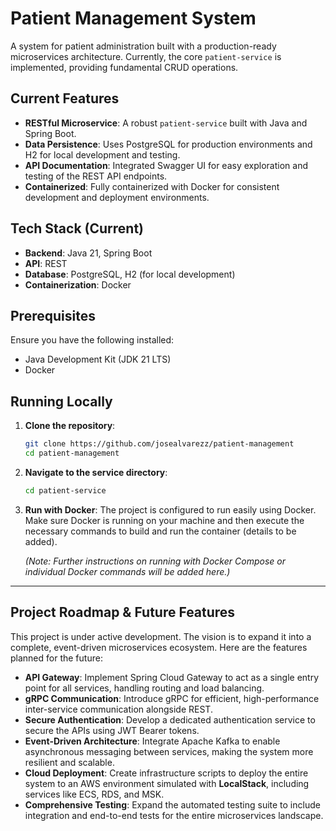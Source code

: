 # Patient Management System

A system for patient administration built with a production-ready microservices architecture.
Currently, the core `patient-service` is implemented, providing fundamental CRUD operations.

## Current Features

- **RESTful Microservice**: A robust `patient-service` built with Java and Spring Boot.
- **Data Persistence**: Uses PostgreSQL for production environments and H2 for local development and
  testing.
- **API Documentation**: Integrated Swagger UI for easy exploration and testing of the REST API
  endpoints.
- **Containerized**: Fully containerized with Docker for consistent development and deployment
  environments.

## Tech Stack (Current)

- **Backend**: Java 21, Spring Boot
- **API**: REST
- **Database**: PostgreSQL, H2 (for local development)
- **Containerization**: Docker

## Prerequisites

Ensure you have the following installed:

- Java Development Kit (JDK 21 LTS)
- Docker

## Running Locally

1. **Clone the repository**:
   ```bash
   git clone https://github.com/josealvarezz/patient-management
   cd patient-management
   ```

2. **Navigate to the service directory**:
   ```bash
   cd patient-service
   ```

3. **Run with Docker**:
   The project is configured to run easily using Docker. Make sure Docker is running on your machine
   and then execute the necessary commands to build and run the container (details to be added).

   *(Note: Further instructions on running with Docker Compose or individual Docker commands will be
   added here.)*

---

## Project Roadmap & Future Features

This project is under active development. The vision is to expand it into a complete, event-driven
microservices ecosystem. Here are the features planned for the future:

- **API Gateway**: Implement Spring Cloud Gateway to act as a single entry point for all services,
  handling routing and load balancing.
- **gRPC Communication**: Introduce gRPC for efficient, high-performance inter-service communication
  alongside REST.
- **Secure Authentication**: Develop a dedicated authentication service to secure the APIs using JWT
  Bearer tokens.
- **Event-Driven Architecture**: Integrate Apache Kafka to enable asynchronous messaging between
  services, making the system more resilient and scalable.
- **Cloud Deployment**: Create infrastructure scripts to deploy the entire system to an AWS
  environment simulated with **LocalStack**, including services like ECS, RDS, and MSK.
- **Comprehensive Testing**: Expand the automated testing suite to include integration and
  end-to-end tests for the entire microservices landscape.
